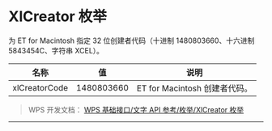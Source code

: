 # XlCreator 枚举

为 ET for Macintosh 指定 32 位创建者代码（十进制 1480803660、十六进制 5843454C、字符串 XCEL）。

| 名称          | 值         | 说明                          |
|---------------|------------|-------------------------------|
| xlCreatorCode | 1480803660 | ET for Macintosh 创建者代码。 |

> WPS 开发文档： [WPS 基础接口/文字 API 参考/枚举/XlCreator 枚举](https://qn.cache.wpscdn.cn/encs/doc/office_v19/topics/WPS%20%E5%9F%BA%E7%A1%80%E6%8E%A5%E5%8F%A3/%E6%96%87%E5%AD%97%20API%20%E5%8F%82%E8%80%83/%E6%9E%9A%E4%B8%BE/XlCreator%20%E6%9E%9A%E4%B8%BE.html)

------------------------------------------------------------------------
